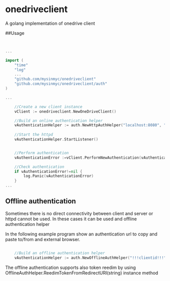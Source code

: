 # onedriveclient 

A golang implementation of onedrive client




##Usage


````go


...

import (
    "time"
    "log"
    ...
	"github.com/mysinmyc/onedriveclient"
	"github.com/mysinmyc/onedriveclient/auth"
)

...

    //Create a new client instance
	vClient := onedriveclient.NewOneDriveClient()

    //Build an online authentication helper
    vAuthenticationHelper := auth.NewHttpAuthHelper("localhost:8080", "!!!clientid!!!", "!!!clientsecret!!!", []string{"offline_access", "onedrive.readonly"})
    
    //Start the httpd
    vAuthenticationHelper.StartListener()


    //Perform authentication
    vAuthenticationError :=vClient.PerformNewAuthentication(vAuthenticationHelper,time.Second * 120	)

    //Check authentication
    if vAuthenticationError!=nil {
        log.Panic(vAuthenticationError)
    }
...

````


## Offline authentication

Sometimes there is no direct connectivity between client and server or httpd cannot be used. In these cases it can be used and offline authentication helper

In the following example program show an authentication url to copy and paste to/from and external browser.

````go

    //Build an offline authentication helper
    vAuthenticationHelper := auth.NewOfflineAuthHelper("!!!clientid!!!", "!!!clientsecret!!!", []string{"offline_access", "onedrive.readonly"})


````

The offline authentication supports also token reedim by using OfflineAuthHelper.ReedimTokenFromRedirectURI(string) instance method
 